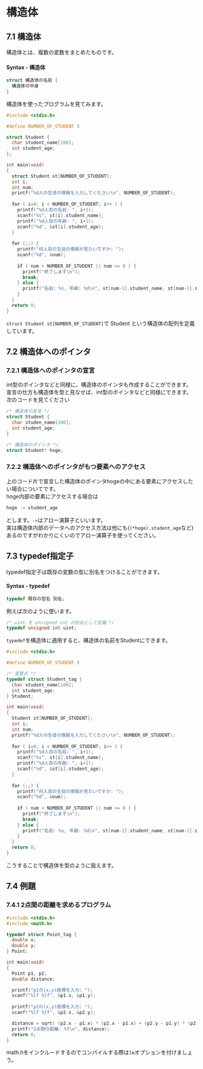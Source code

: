 # 構造体
## 7.1 構造体
構造体とは、複数の変数をまとめたものです。
#### Syntax - 構造体
```c
struct 構造体の名前 {
  構造体の中身
}
```
構造体を使ったプログラムを見てみます。
```c
#include <stdio.h>

#define NUMBER_OF_STUDENT 3

struct Student {
  char student_name[100];
  int student_age;
};

int main(void)
{
  struct Student st[NUMBER_OF_STUDENT];
  int i;
  int num;
  printf("%d人の生徒の情報を入力してください\n", NUMBER_OF_STUDENT);
  
  for ( i=0; i < NUMBER_OF_STUDENT; i++ ) {
    printf("%d人目の名前: ", i+1);
    scanf("%s", st[i].student_name);
    printf("%d人目の年齢: ", i+1);
    scanf("%d", &st[i].student_age);
  }
  
  for (;;) {
    printf("何人目の生徒の情報が見たいですか: ");
    scanf("%d", &num);
    
    if ( num > NUMBER_OF_STUDENT || num <= 0 ) {
      printf("終了します\n");
      break;
    } else {
      printf("名前: %s, 年齢: %d\n", st[num-1].student_name, st[num-1].student_age);
    }
  }
  return 0;
}
```
`struct Student st[NUMBER_OF_STUDENT]`で Student という構造体の配列を定義しています。
## 7.2 構造体へのポインタ
### 7.2.1 構造体へのポインタの宣言
int型のポインタなどと同様に、構造体のポインタも作成することができます。  
宣言の仕方も構造体を型と見なせば、int型のポインタなどと同様にできます。  
次のコードを見てください
```c
/* 構造体の宣言 */
struct Student {
  char studen_name[100];
  int student_age;
}

/* 構造体のポインタ */
struct Student* hoge;
```
### 7.2.2 構造体へのポインタがもつ要素へのアクセス
上のコード片で宣言した構造体のポインタhogeの中にある要素にアクセスしたい場合についてです。  
hoge内部の要素にアクセスする場合は
```c
hoge -> student_age
```
とします。`->`はアロー演算子といいます。  
実は構造体内部のデータへのアクセス方法は他にも(`(*hoge).student_age`など)あるのですがわかりにくいのでアロー演算子を使ってください。
## 7.3 typedef指定子
typedef指定子は既存の変数の型に別名をつけることができます。
#### Syntax - typedef
```c
typedef 既存の型名 別名;
```
例えば次のように使います。
```c
/* uint を unsigned int の別名として定義 */
typedef unsigned int uint;
```
`typedef`を構造体に適用すると、構造体の名前をStudentにできます。
```c
#include <stdio.h>

#define NUMBER_OF_STUDENT 3

/* 変更点 */
typedef struct Student_tag {
  char student_name[100];
  int student_age;
} Student;

int main(void)
{
  Student st[NUMBER_OF_STUDENT];
  int i;
  int num;
  printf("%d人の生徒の情報を入力してください\n", NUMBER_OF_STUDENT);
  
  for ( i=0; i < NUMBER_OF_STUDENT; i++ ) {
    printf("%d人目の名前: ", i+1);
    scanf("%s", st[i].student_name);
    printf("%d人目の年齢: ", i+1);
    scanf("%d", &st[i].student_age);
  }
  
  for (;;) {
    printf("何人目の生徒の情報が見たいですか: ");
    scanf("%d", &num);
    
    if ( num > NUMBER_OF_STUDENT || num <= 0 ) {
      printf("終了します\n");
      break;
    } else {
      printf("名前: %s, 年齢: %d\n", st[num-1].student_name, st[num-1].student_age);
    }
  }
  return 0;
}
```
こうすることで構造体を型のように扱えます。
## 7.4 例題
### 7.4.1 2点間の距離を求めるプログラム
```c
#include <stdio.h>
#include <math.h>

typedef struct Point_tag {
  double x;
  double y;
} Point;

int main(void)
{
  Point p1, p2;
  double distance;

  printf("p1の(x,y)座標を入力: ");
  scanf("%lf %lf", &p1.x, &p1.y);
  
  printf("p2の(x,y)座標を入力: ");
  scanf("%lf %lf", &p2.x, &p2.y);

  distance = sqrt( (p2.x - p1.x) * (p2.x - p1.x) + (p2.y - p1.y) * (p2.y - p1.y) );
  printf("2点間の距離: %f\n", distance);
  return 0;
}
```
math.hをインクルードするのでコンパイルする際は`lm`オプションを付けましょう。
